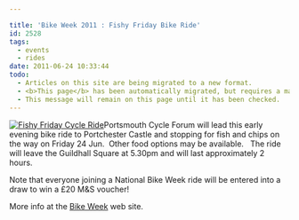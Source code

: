 ```yaml
---

title: 'Bike Week 2011 : Fishy Friday Bike Ride'
id: 2528
tags:
  - events
  - rides
date: 2011-06-24 10:33:44
todo:
  - Articles on this site are being migrated to a new format.
  - <b>This page</b> has been automatically migrated, but requires a manual check-&amp;-tune to ensure the format and links all work as expected.
  - This message will remain on this page until it has been checked.
---
```


[![Fishy Friday Cycle Ride](http://www.pompeybug.co.uk/wp-content/uploads/2011/06/fish-and-chip-shop-sign-300x184.jpg "Fishy Friday Cycle Ride")](/assets/fish-and-chip-shop-sign.jpg)Portsmouth Cycle Forum will lead this early evening bike ride to Portchester Castle and stopping for fish and chips on the way on Friday 24 Jun.  Other food options may be available.   The ride will leave the Guildhall Square at 5.30pm and will last approximately 2 hours.

Note that everyone joining a National Bike Week ride will be entered into a draw to win a £20 M&amp;S voucher!

More info at the [Bike Week](http://www.bikeweek.org.uk/event_search.php?pagemode=display&amp;event_id=44&amp;postcode=po4&amp;distance=-1&amp;category=-1&amp;county=-1&amp;fee=any&amp;child=any "Team Great Britain Bike Week 2011") web site.